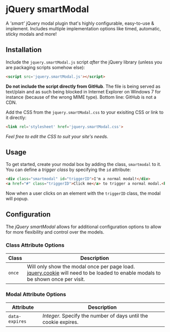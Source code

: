 jQuery smartModal
=================

A *'smart'* jQuery modal plugin that's highly configurable, easy-to-use &amp; implement. Includes multiple implementation options like timed, automatic, sticky modals and more!

## Installation

Include the `jquery.smartModal.js` script *after* the jQuery library (unless you are packaging scripts somehow else):

```html
<script src='jquery.smartModal.js'></script>
```

**Do not include the script directly from GitHub**. The file is being served as text/plain and as such being blocked in Internet Explorer on Windows 7 for instance (because of the wrong MIME type). Bottom line: GitHub is not a CDN.

Add the CSS from the `jquery.smartModal.css` to your exisiting CSS or link to it directly:

```html
<link rel='stylesheet' href='jquery.smartModal.css'>
```

*Feel free to edit the CSS to suit your site's needs.*

## Usage

To get started, create your modal box by adding the class, `smartmodal` to it. You can define a *trigger class* by specifying the `id` attribute:

```html
<div class="smartmodal" id="triggerID">I'm a normal modal!</div>
<a href="#" class="triggerID">Click me</a> to trigger a normal modal.<br>
```

Now when a user clicks on an element with the `triggerID` class, the modal will popup.

## Configuration

The *jQuery smartModal* allows for additional configuration options to allow for more flexibility and control over the models.

### Class Attribute Options

| Class | Description |
| --- | --- |
| `once` | Will only show the modal once per page load. [jquery.cookie](https://github.com/carhartl/jquery-cookie) will need to be loaded to enable modals to be shown once per visit. |

### Modal Attribute Options

| Attribute | Description |
| --- | --- |
| `data-expires` | *Integer.* Specify the number of days until the cookie expires. |